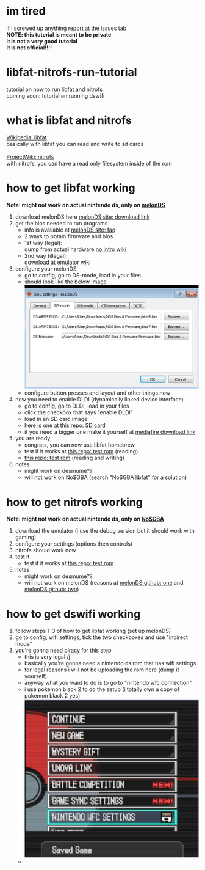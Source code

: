 # im tired
if i screwed up anything report at the issues tab<br>
**NOTE: this tutorial is meant to be private**<br>
**It is not a very good tutorial**<br>
**It is not official!!!!**

# libfat-nitrofs-run-tutorial
tutorial on how to run libfat and nitrofs<br>
coming soon: tutorial on running dswifi

# what is libfat and nitrofs
[Wikipedia: libfat](https://en.wikipedia.org/wiki/Libfat "libfat")<br>
basically with libfat you can read and write to sd cards<br><br>
[ProjectWiki: nitrofs](http://blea.ch/wiki/index.php/Nitrofs "Nitrofs")<br>
with nitrofs, you can have a read only filesystem inside of the rom

# how to get libfat working
**Note: might not work on actual nintendo ds, only on [melonDS](http://melonds.kuribo64.net)**<br>
1. download melonDS here [melonDS site: download link](http://melonds.kuribo64.net/downloads.php)
2. get the bios needed to run programs
    - info is avaliable at [melonDS site: faq](http://melonds.kuribo64.net/faq.php)
    - 2 ways to obtain firmware and bios
    - 1st way (legal):<br>
         dump from actual hardware [no intro wiki](https://wiki.no-intro.org/index.php?title=Nintendo_DS(i)_Dumping_Guide)
    - 2nd way (illegal):<br>
         download at [emulator wiki](https://emulation.gametechwiki.com/index.php/Emulator_Files)
3. configure your melonDS
    - go to config, go to DS-mode, load in your files
    - should look like the below image<br>
        ![this](https://github.com/PythonRocks1234/libfat-nitrofs-run-tutorial/blob/main/assets/bios_loaded.png "bios loaded")
    - configure button presses and layout and other things now
4. now you need to enable DLDI (dynamically linked device interface)
    - go to config, go to DLDI, load in your files
    - click the checkbox that says "enable DLDI"
    - load in an SD card image
    - here is one at [this repo: SD card](https://github.com/PythonRocks1234/libfat-nitrofs-run-tutorial/blob/main/assets/sd.img)
    - if you need a bigger one make it yourself at [mediafire download link](https://www.mediafire.com/file/cfr9q8542e9lsos/Virtual_SD_Card_Maker.zip/file)
5. you are ready
    - congrats, you can now use libfat homebrew
    - test if it works at [this repo: test rom](https://github.com/PythonRocks1234/libfat-nitrofs-run-tutorial/blob/main/assets/libfatdir.nds) (reading)
    - [this repo: test rom](https://github.com/PythonRocks1234/libfat-nitrofs-run-tutorial/blob/main/assets/libfatwritetest.nds) (reading and writing)
6. notes
    - might work on desmume??
    - will not work on No$GBA (search "No$GBA libfat" for a solution)

# how to get nitrofs working
**Note: might not work on actual nintendo ds, only on [No$GBA](http://problemkaputt.de/gba.htm)**<br>
1. download the emulator (i use the debug version but it should work with gaming)
2. configure your settings (options then controls)
3. nitrofs should work now
4. test it
    - test if it works at [this repo: test rom](https://github.com/PythonRocks1234/libfat-nitrofs-run-tutorial/blob/main/assets/nitrodir.nds)
5. notes
    - might work on desmume??
    - will not work on melonDS (reasons at [melonDS github: one](https://github.com/Arisotura/melonDS/issues/1116) and [melonDS github: two](https://github.com/Arisotura/melonDS/issues/1043))

# how to get dswifi working
1. follow steps 1-3 of how to get libfat working (set up melonDS)
2. go to config, wifi settings, tick the two checkboxes and use "indirect mode"
3. you're gonna need piracy for this step
    - this is very legal /j
    - basically you're gonna need a nintendo ds rom that has wifi settings
    - for legal reasons i will not be uploading the rom here (dump it yourself)
    - anyway what you want to do is to go to "nintendo wfc connection"
    - i use pokemon black 2 to do the setup (i totally own a copy of pokemon black 2 yes)<br>
        ![legal](https://github.com/PythonRocks1234/libfat-nitrofs-run-tutorial/blob/main/assets/very_legal_game.png "setup")
    - 
    
